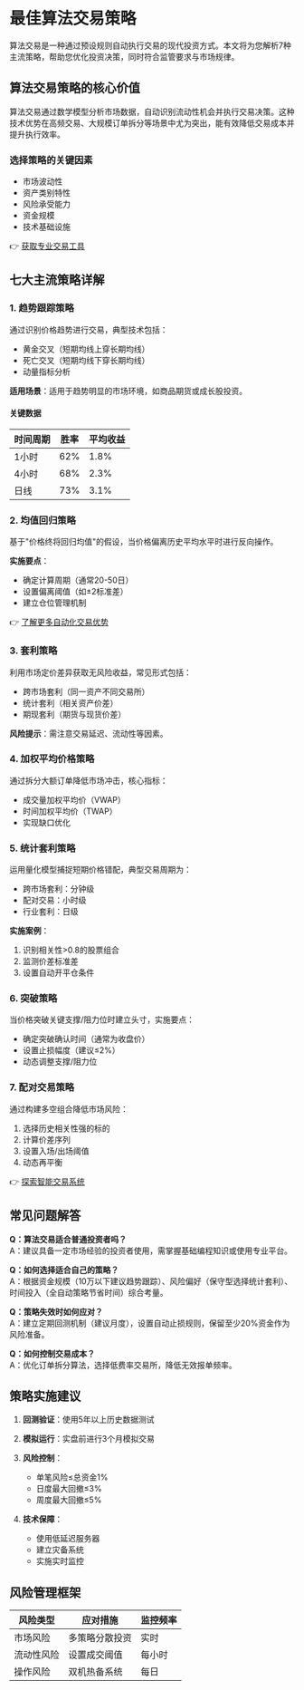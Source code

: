 # 最佳算法交易策略

算法交易是一种通过预设规则自动执行交易的现代投资方式。本文将为您解析7种主流策略，帮助您优化投资决策，同时符合监管要求与市场规律。

## 算法交易策略的核心价值

算法交易通过数学模型分析市场数据，自动识别流动性机会并执行交易决策。这种技术优势在高频交易、大规模订单拆分等场景中尤为突出，能有效降低交易成本并提升执行效率。

### 选择策略的关键因素
- 市场波动性
- 资产类别特性
- 风险承受能力
- 资金规模
- 技术基础设施

👉 [获取专业交易工具](https://bit.ly/okx_welcome)

## 七大主流策略详解

### 1. 趋势跟踪策略
通过识别价格趋势进行交易，典型技术包括：
- 黄金交叉（短期均线上穿长期均线）
- 死亡交叉（短期均线下穿长期均线）
- 动量指标分析

**适用场景**：适用于趋势明显的市场环境，如商品期货或成长股投资。

#### 关键数据
| 时间周期 | 胜率 | 平均收益 |
|---------|------|----------|
| 1小时   | 62%  | 1.8%     |
| 4小时   | 68%  | 2.3%     |
| 日线    | 73%  | 3.1%     |

### 2. 均值回归策略
基于"价格终将回归均值"的假设，当价格偏离历史平均水平时进行反向操作。

**实施要点**：
- 确定计算周期（通常20-50日）
- 设置偏离阈值（如±2标准差）
- 建立仓位管理机制

👉 [了解更多自动化交易优势](https://bit.ly/okx_welcome)

### 3. 套利策略
利用市场定价差异获取无风险收益，常见形式包括：
- 跨市场套利（同一资产不同交易所）
- 统计套利（相关资产价差）
- 期现套利（期货与现货价差）

**风险提示**：需注意交易延迟、流动性等因素。

### 4. 加权平均价格策略
通过拆分大额订单降低市场冲击，核心指标：
- 成交量加权平均价（VWAP）
- 时间加权平均价（TWAP）
- 实现缺口优化

### 5. 统计套利策略
运用量化模型捕捉短期价格错配，典型交易周期为：
- 跨市场套利：分钟级
- 配对交易：小时级
- 行业套利：日级

**实施案例**：
1. 识别相关性>0.8的股票组合
2. 监测价差标准差
3. 设置自动开平仓条件

### 6. 突破策略
当价格突破关键支撑/阻力位时建立头寸，实施要点：
- 确定突破确认时间（通常为收盘价）
- 设置止损幅度（建议≤2%）
- 动态调整支撑/阻力位

### 7. 配对交易策略
通过构建多空组合降低市场风险：
1. 选择历史相关性强的标的
2. 计算价差序列
3. 设置入场/出场阈值
4. 动态再平衡

👉 [探索智能交易系统](https://bit.ly/okx_welcome)

## 常见问题解答

**Q：算法交易适合普通投资者吗？**  
A：建议具备一定市场经验的投资者使用，需掌握基础编程知识或使用专业平台。

**Q：如何选择适合自己的策略？**  
A：根据资金规模（10万以下建议趋势跟踪）、风险偏好（保守型选择统计套利）、时间投入（全自动策略节省时间）综合考量。

**Q：策略失效时如何应对？**  
A：建立定期回测机制（建议月度），设置自动止损规则，保留至少20%资金作为风险准备。

**Q：如何控制交易成本？**  
A：优化订单拆分算法，选择低费率交易所，降低无效报单频率。

## 策略实施建议

1. **回测验证**：使用5年以上历史数据测试
2. **模拟运行**：实盘前进行3个月模拟交易
3. **风险控制**：
   - 单笔风险≤总资金1%
   - 日度最大回撤≤3%
   - 周度最大回撤≤5%

4. **技术保障**：
   - 使用低延迟服务器
   - 建立灾备系统
   - 实施实时监控

## 风险管理框架

| 风险类型 | 应对措施                  | 监控频率 |
|----------|---------------------------|----------|
| 市场风险 | 多策略分散投资            | 实时     |
| 流动性风险 | 设置成交阈值              | 每小时   |
| 操作风险 | 双机热备系统              | 每日     |
